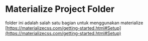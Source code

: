 # Materialize Project Folder

folder ini adalah salah satu bagian untuk menggunakan materialize [https://materializecss.com/getting-started.html#Setup](https://materializecss.com/getting-started.html#Setup)